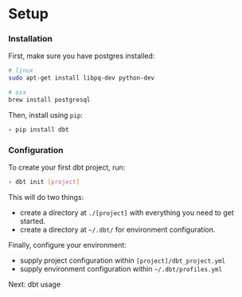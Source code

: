 # Setup #

### Installation ###

First, make sure you have postgres installed:

```bash
# linux
sudo apt-get install libpq-dev python-dev

# osx
brew install postgresql
```

Then, install using `pip`:

```bash
› pip install dbt
```

### Configuration ###

To create your first dbt project, run:
```bash
› dbt init [project]
```
This will do two things:
- create a directory at `./[project]` with everything you need to get started.
- create a directory at `~/.dbt/` for environment configuration.

Finally, configure your environment:
- supply project configuration within `[project]/dbt_project.yml`
- supply environment configuration within `~/.dbt/profiles.yml`


Next: dbt usage
